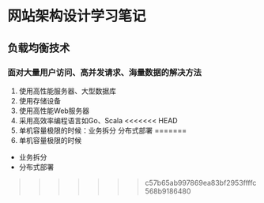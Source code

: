 # 网站架构设计学习笔记

## 负载均衡技术

### 面对大量用户访问、高并发请求、海量数据的解决方法
1. 使用高性能服务器、大型数据库
2. 使用存储设备
3. 使用高性能Web服务器
5. 采用高效率编程语言如Go、Scala
<<<<<<< HEAD
6. 单机容量极限的时候：业务拆分 分布式部署
=======
6. 单机容量极限的时候 

- 业务拆分
- 分布式部署
>>>>>>> c57b65ab997869ea83bf2953ffffc568b9186480
